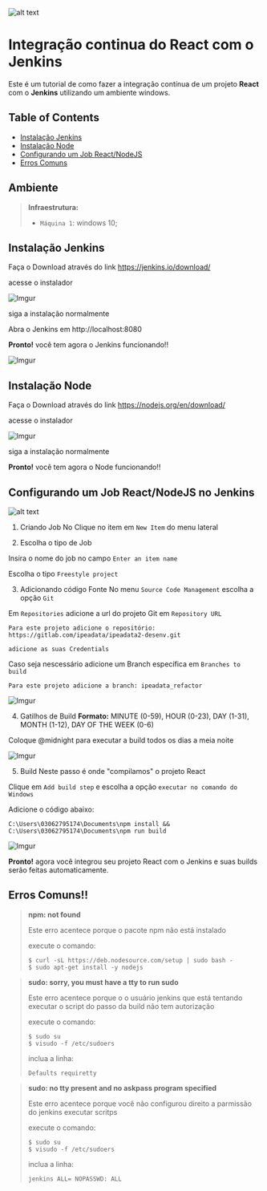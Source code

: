 ![alt text](https://i2.wp.com/codeforgeek.com/wp-content/uploads/2016/04/banner-1.png?zoom=2&resize=770%2C385&ssl=1 "react+jenkins") 

# Integração continua do React com o Jenkins

Este é um tutorial de como fazer a integração contínua de um projeto **React** com o **Jenkins** utilizando um ambiente windows.

## Table of Contents

- [Instalação Jenkins](#instalação-node)
- [Instalação Node](#instalação-node)
- [Configurando um Job React/NodeJS](#configurando-um-job-reactnodejs)
- [Erros Comuns](#erros-comuns)


## Ambiente
> **Infraestrutura:**
> - `Máquina 1`: windows 10; 

## Instalação Jenkins
Faça o Download através do link https://jenkins.io/download/

acesse o instalador

![Imgur](http://i.imgur.com/aD7JH1f.png)

siga a instalação normalmente

Abra o Jenkins em http://localhost:8080

**Pronto!** você tem agora o Jenkins funcionando!!

![Imgur](http://i.imgur.com/Ov9L4Jc.png)

## Instalação Node
Faça o Download através do link https://nodejs.org/en/download/

acesse o instalador

![Imgur](http://i.imgur.com/NewL0wT.png)

siga a instalação normalmente

**Pronto!** você tem agora o Node funcionando!!

## Configurando um Job React/NodeJS no Jenkins
![alt text](http://coenraets.org/blog/wp-content/uploads/2014/12/react-node.png "Apache") 


1. Criando Job
No Clique no item em `New Item` do menu lateral

2. Escolha o tipo de Job

Insira o nome do job no campo `Enter an item name`

Escolha o tipo `Freestyle project`

3. Adicionando código Fonte
No menu `Source Code Management` escolha a opção `Git`

Em `Repositories` adicione a url do projeto Git em `Repository URL`

`Para este projeto adicione o repositório: https://gitlab.com/ipeadata/ipeadata2-desenv.git `

` adicione as suas Credentials `

Caso seja nescessário adicione um Branch específica em `Branches to build`

`Para este projeto adicione a branch: ipeadata_refactor`

![Imgur](http://i.imgur.com/g6KW4Fm.png)

4. Gatilhos de Build
**Formato:** MINUTE (0-59), HOUR (0-23), DAY (1-31), MONTH (1-12), DAY OF THE WEEK (0-6)

Coloque @midnight para executar a build todos os dias a meia noite

![Imgur](http://i.imgur.com/6FeHErj.png)

5. Build
Neste passo é onde "compilamos" o projeto React

Clique em `Add build step` e escolha a opção `executar no comando do Windows`

Adicione o código abaixo:

```shell
C:\Users\03062795174\Documents\npm install && C:\Users\03062795174\Documents\npm run build
```

![Imgur](http://i.imgur.com/H0MBIrL.png)

**Pronto!** agora você integrou seu projeto React com o Jenkins e suas builds serão feitas automaticamente.

## Erros Comuns!!

> **npm: not found**
>
> Este erro acentece porque o pacote npm não está instalado
>
> execute o comando:
> ```shell
> $ curl -sL https://deb.nodesource.com/setup | sudo bash -
> $ sudo apt-get install -y nodejs
> ```

> **sudo: sorry, you must have a tty to run sudo**
>
> Este erro acentece porque o o usuário jenkins que está tentando executar o script do passo da build não tem autorização
>
> execute o comando:
> ```shell
> $ sudo su 
> $ visudo -f /etc/sudoers
> ```
> inclua a linha:
> ```shell
> Defaults requiretty
> ```

> **sudo: no tty present and no askpass program specified**
>
> Este erro acentece porque você não configurou direito a parmissão do jenkins executar scritps
>
> execute o comando:
> ```shell
> $ sudo su 
> $ visudo -f /etc/sudoers
> ```
> inclua a linha:
> ```shell
> jenkins ALL= NOPASSWD: ALL
> ```
















